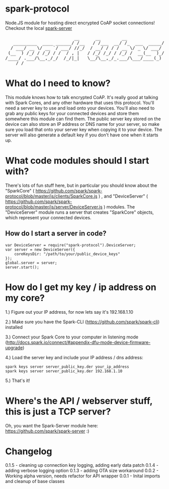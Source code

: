 spark-protocol
================

  Node.JS module for hosting direct encrypted CoAP socket connections!  Checkout the local [spark-server](https://github.com/spark/spark-server)

<pre>
                          __      __        __              __
   _________  ____ ______/ /__   / /___  __/ /_  ___  _____/ /
  / ___/ __ \/ __ `/ ___/ //_/  / __/ / / / __ \/ _ \/ ___/ / 
 (__  ) /_/ / /_/ / /  / , |   / /_/ /_/ / /_/ /  __(__  )_/  
/____/ .___/\__,_/_/  /_/|_|   \__/\__,_/_.___/\___/____(_)   
    /_/                                                       
</pre>


What do I need to know?
========================

  This module knows how to talk encrypted CoAP.  It's really good at talking with Spark Cores, and any other hardware that uses this protocol.  You'll need a server key to use and load onto your devices.  You'll also need to grab any public keys for your connected devices and store them somewhere this module can find them.  The public server key stored on the device can also store an IP address or DNS name for your server, so make sure you load that onto your server key when copying it to your device.  The server will also generate a default key if you don't have one when it starts up.

What code modules should I start with?
============================================

There's lots of fun stuff here, but in particular you should know about the "SparkCore" ( https://github.com/spark/spark-protocol/blob/master/js/clients/SparkCore.js ) , and "DeviceServer" ( https://github.com/spark/spark-protocol/blob/master/js/server/DeviceServer.js ) modules.  The "DeviceServer" module runs a server that creates "SparkCore" objects, which represent your connected devices.


How do I start a server in code?
---------------------------

```
var DeviceServer = require("spark-protocol").DeviceServer;
var server = new DeviceServer({
    coreKeysDir: "/path/to/your/public_device_keys"
});
global.server = server;
server.start();

```


How do I get my key / ip address on my core?
================================================

1.) Figure out your IP address, for now lets say it's 192.168.1.10

2.) Make sure you have the Spark-CLI (https://github.com/spark/spark-cli) installed

3.) Connect your Spark Core to your computer in listening mode (http://docs.spark.io/connect/#appendix-dfu-mode-device-firmware-upgrade)

4.) Load the server key and include your IP address / dns address:

```
spark keys server server_public_key.der your_ip_address
spark keys server server_public_key.der 192.168.1.10
```

5.) That's it!


Where's the API / webserver stuff, this is just a TCP server?
===========================================================================

  Oh, you want the Spark-Server module here: https://github.com/spark/spark-server  :)
  
  




Changelog
=========

0.1.5 - cleaning up connection key logging, adding early data patch
0.1.4 - adding verbose logging option
0.1.3 - adding OTA size workaround
0.0.2 - Working alpha version, needs refactor for API wrapper
0.0.1 - Inital imports and cleanup of base classes